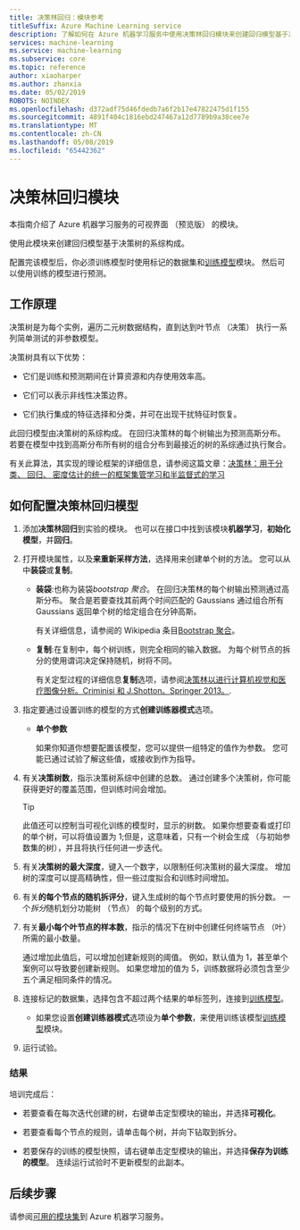 ```yaml
---
title: 决策林回归：模块参考
titleSuffix: Azure Machine Learning service
description: 了解如何在 Azure 机器学习服务中使用决策林回归模块来创建回归模型基于决策树的系综构成。
services: machine-learning
ms.service: machine-learning
ms.subservice: core
ms.topic: reference
author: xiaoharper
ms.author: zhanxia
ms.date: 05/02/2019
ROBOTS: NOINDEX
ms.openlocfilehash: d372adf75d46fdedb7a6f2b17e47822475d1f155
ms.sourcegitcommit: 4891f404c1816ebd247467a12d7789b9a38cee7e
ms.translationtype: MT
ms.contentlocale: zh-CN
ms.lasthandoff: 05/08/2019
ms.locfileid: "65442362"
---
```

# <a name="decision-forest-regression-module"></a>决策林回归模块

本指南介绍了 Azure 机器学习服务的可视界面 （预览版） 的模块。

使用此模块来创建回归模型基于决策树的系综构成。

配置完该模型后，你必须训练模型时使用标记的数据集和[训练模型](./train-model.md)模块。  然后可以使用训练的模型进行预测。 

## <a name="how-it-works"></a>工作原理

决策树是为每个实例，遍历二元树数据结构，直到达到叶节点 （决策） 执行一系列简单测试的非参数模型。

决策树具有以下优势：

- 它们是训练和预测期间在计算资源和内存使用效率高。

- 它们可以表示非线性决策边界。

- 它们执行集成的特征选择和分类，并可在出现干扰特征时恢复。

此回归模型由决策树的系综构成。 在回归决策林的每个树输出为预测高斯分布。 若要在模型中找到高斯分布所有树的组合分布到最接近的树的系综通过执行聚合。

有关此算法，其实现的理论框架的详细信息，请参阅这篇文章：[决策林：用于分类、 回归、 密度估计的统一的框架集管学习和半监督式的学习](https://www.microsoft.com/en-us/research/publication/decision-forests-a-unified-framework-for-classification-regression-density-estimation-manifold-learning-and-semi-supervised-learning/?from=http%3A%2F%2Fresearch.microsoft.com%2Fapps%2Fpubs%2Fdefault.aspx%3Fid%3D158806#)

## <a name="how-to-configure-decision-forest-regression-model"></a>如何配置决策林回归模型

1. 添加**决策林回归**到实验的模块。 也可以在接口中找到该模块**机器学习**，**初始化模型**，并**回归**。

2. 打开模块属性，以及**来重新采样方法**，选择用来创建单个树的方法。  您可以从中**装袋**或**复制**。

    - **装袋**:也称为装袋*bootstrap 聚合*。 在回归决策林的每个树输出预测通过高斯分布。 聚合是若要查找其前两个时间匹配的 Gaussians 通过组合所有 Gaussians 返回单个树的给定组合在分钟高斯。

         有关详细信息，请参阅的 Wikipedia 条目[Bootstrap 聚合](https://wikipedia.org/wiki/Bootstrap_aggregating)。

    - **复制**:在复制中，每个树训练，则完全相同的输入数据。 为每个树节点的拆分的使用谓词决定保持随机，树将不同。

         有关定型过程的详细信息**复制**选项，请参阅[决策林以进行计算机视觉和医疗图像分析。Criminisi 和 J.Shotton。Springer 2013。](https://research.microsoft.com/projects/decisionforests/).

3. 指定要通过设置训练的模型的方式**创建训练器模式**选项。

    - **单个参数**

      如果你知道你想要配置该模型，您可以提供一组特定的值作为参数。 您可能已通过试验了解这些值，或接收到作为指导。



4. 有关**决策树数**，指示决策树系综中创建的总数。 通过创建多个决策树，你可能获得更好的覆盖范围，但训练时间会增加。

    > [!TIP]
    > 此值还可以控制当可视化训练的模型时，显示的树数。 如果你想要查看或打印的单个树，可以将值设置为 1;但是，这意味着，只有一个树会生成 （与初始参数集的树），并且将执行任何进一步迭代。

5. 有关**决策树的最大深度**，键入一个数字，以限制任何决策树的最大深度。 增加树的深度可以提高精确性，但一些过度拟合和训练时间增加。

6. 有关**的每个节点的随机拆评分**，键入生成树的每个节点时要使用的拆分数。 一个*拆分*随机划分功能树 （节点） 的每个级别的方式。

7. 有关**最小每个叶节点的样本数**，指示的情况下在树中创建任何终端节点 （叶） 所需的最小数量。

     通过增加此值后，可以增加创建新规则的阈值。 例如，默认值为 1，甚至单个案例可以导致要创建新规则。 如果您增加的值为 5，训练数据将必须包含至少五个满足相同条件的情况。


9. 连接标记的数据集，选择包含不超过两个结果的单标签列，连接到[训练模型](./train-model.md)。

    - 如果您设置**创建训练器模式**选项设为**单个参数**，来使用训练该模型[训练模型](./train-model.md)模块。

   

10. 运行试验。

### <a name="results"></a>结果

培训完成后：

+ 若要查看在每次迭代创建的树，右键单击定型模块的输出，并选择**可视化**。

+ 若要查看每个节点的规则，请单击每个树，并向下钻取到拆分。

+ 若要保存的训练的模型快照，请右键单击定型模块的输出，并选择**保存为训练的模型**。 连续运行试验时不更新模型的此副本。 

## <a name="next-steps"></a>后续步骤

请参阅[可用的模块集](module-reference.md)到 Azure 机器学习服务。 